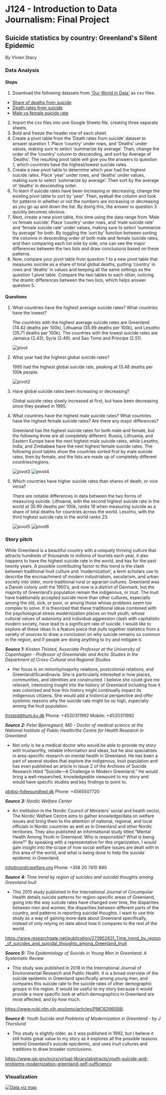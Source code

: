 # J124 - Introduction to Data Journalism: Final Project
## Suicide statistics by country: Greenland's Silent Epidemic
By Vivian Stacy

### **Data Analysis** 
#### **Steps**
1. Download the following datasets from ['Our World in Data'](https://ourworldindata.org/suicide#share-of-deaths-from-suicide) as csv files:
- [Share of deaths from suicide](https://ourworldindata.org/grapher/share-deaths-suicide?tab=chart)
- [Death rates from suicide](https://ourworldindata.org/grapher/suicide-death-rates?tab=chart&country=~GRL)
- [Male vs female suicide rate](https://ourworldindata.org/grapher/male-vs-female-suicide)
2. Import the csv files into one Google Sheets file, creating three separate sheets.
3. Bold and freeze the header row of each sheet.
4. Create a pivot table from the ‘Death rates from suicide’ dataset to answer question 1. Place ‘country’ under rows, and ‘Deaths’ under values, making sure to select ‘summarize by average’. Then, change the order of the ‘country’ column to descending, and sort by Average of ‘Deaths’. The resulting pivot table will give you the answers to question 1, which countries have the highest/lowest suicide rates.
5. Create a new pivot table to determine which year had the highest suicide rates. Place ‘year’ under rows, and ‘deaths’ under values, making sure to select ‘summarize by average’. Then sort by the average of ‘deaths’ in descending order. 
6. To learn if suicide rates have been increasing or decreasing, change the existing pivot table to sort by ‘year’. Then, eyeball the column and look for patterns in whether or not the numbers are increasing or decreasing as you go up and down the list. By doing this, the answer to question 3 quickly becomes obvious.
7. Next, create a new pivot table, this time using the data range from ‘Male vs female suicide’. Place ‘country’ under rows, and ‘male suicide rate’ and ‘female suicide rate’ under values, making sure to select ‘summarize by average’ for both. By toggling the ‘sort by’ function between sorting the columns in descending order of both male and female suicide rates, and then comparing each list side by side, one can see the major differences between the two lists and draw conclusions based on these patterns.
8. Now, compare your pivot table from question 1 to a new pivot table that measures suicide as a share of total global deaths, putting ‘country’ in rows and ‘deaths’ in values and keeping all the same settings as the question 1 pivot table. Compare the two tables to each other, noticing the drastic differences between the two lists, which helps answer question 5. 

#### **Questions** 
1. What countries have the highest average suicide rates? What countries have the lowest?

    The countries with the highest average suicide rates are Greenland (74.42 deaths per 100k), Lithuania (35.99 deaths per 100k), and Lesotho (35.71 deaths per 100k). The countries with the lowest suicide rates are Jamaica (2.43), Syria (2.49), and Sao Tome and Principe (2.51). 
    
    ![pivot](question-1.png) 

2. What year had the highest global suicide rates? 

    1995 had the highest global suicide rate, peaking at 13.48 deaths per 100k people.
    
    ![pivot2](question-2.png) 
    
3.  Have global suicide rates been increasing or decreasing?

    Global suicide rates slowly increased at first, but have been decreasing since they peaked in 1995. 

4. What countries have the highest male suicide rates? What countries have the highest female suicide rates? Are there any major differences?

    Greenland has the highest suicide rates for both male and female, but the following three are all completely different. Russia, Lithuania, and Eastern Europe have the next highest male suicide rates, while Lesotho, India, and Zimbabwe have the next highest female suicide rates. The following pivot tables show the countries sorted first by male suicide rates, then by female, and the lists are made up of completely different countries/regions. 

    ![pivot3](question-4-1.png)
    ![pivot4](question-4-2.png)

5. Which countries have higher suicide rates than shares of death, or vice versa?

    There are notable differences in data between the two forms of measuring suicide. Lithuania, with the second highest suicide rate in the world at 35.99 deaths per 100k, ranks 19 when measuring suicide as a share of total deaths for countries across the world. Lesotho, with the third highest suicide rate in the world ranks 23. 

    ![pivot5](question-5.png)
    ![pivot6](question-5-2.png)


### **Story pitch** 
While Greenland is a beautiful country with a uniquely thriving culture that attracts hundreds of thousands to millions of tourists each year, it also happens to have the highest suicide rate in the world, and has for the past twenty years. A possible contributing factor to this trend is the clash between traditional Inuit culture and ‘modernization’, a term scholars use to describe the encroachment of modern industrialism, secularism, and urban society into older, more traditional rural or agrarian cultures. Greenland was a Danish colony until the 1950’s, and now is a district of Denmark, but the majority of Greenland’s population remain the indigenous, or Inuit. The Inuit have traditionally accepted suicide more than other cultures, especially among the old, sick, or poor, or among those whose problems seem too complex to solve. It is theorized that these traditional ideas combined with the psychological stress modernization places on Inuit youth, whose cultural values of autonomy and individual aggression clash with capitalistic modern society, have lead to a significant rate of suicide. I would like to explore all these ideas in a feature piece that pulls together statistics from a variety of sources to draw a conclusion on why suicide remains so common in the region, and if people are doing anything to try and mitigate it.

***Source 1:*** *Kirsten Thisted, Associate Professor at the University of Copenhagen - Professor of Greenlandic and Arctic Studies in the Department of Cross-Cultural and Regional Studies*
- Her focus is on minority/majority relations, postcolonial relations, and Greenland/Scandinavia. She is particularly interested in how places, communities, and identities are constructed. I believe she could give me relevant, interesting insight into the history of Greenland including how it was colonized and how this history might continually impact its indigenous citizens. She would add a historical perspective and offer systemic reasons why the suicide rate might be so high, especially among the Inuit population.

[thisted@hum.ku.dk](thisted@hum.ku.dk)
Phone: +4520311992
Mobile: +4520311992

***Source 2:*** *Peter Bjerregaard, MD - Doctor of medical science at the National Institute of Public Health/the Centre for Health Research in Greenland*
- Not only is he a medical doctor who would be able to provide my story with trustworthy, reliable information and ideas, but he also specializes in area-specific research on mental health in Greenland. He has been a part of several studies that explore the indigenous, Inuit population and has even published an article in Issue 2 of the Archives of Suicide Research titled “Suicide—A Challenge in Modern Greenland.” He would bring a well-researched, knowledgeable viewpoint to my story and would have specific studies and key findings to point to.

[pb@si-folkesundhed.dk](pb@si-folkesundhed.dk)
Phone: +4565507720

***Source 3:***
*Nordic Welfare Center*
- An institution in the Nordic Council of Ministers’ social and health sector, The Nordic Welfare Centre aims to gather knowledge/data on welfare issues and bring them to the attention of national, regional, and local officials in Nordic countries as well as in Greenland and other Nordic territories. They also published an informational study titled “Mental Health Among Youth in Greenland: Who is responsible? What is being done?” By speaking with a representative for this organization, I would gain insight into the scope of how social welfare issues are dealt with in this area of the world, and what is being done to help the suicide epidemic in Greenland.

[info@nordicwelfare.org](info@nordicwelfare.org)
Phone: +358 20 7410 880

***Source 4:***
*Time trend by region of suicides and suicidal thoughts among Greenland Inuit*
- This 2015 study published in the International Journal of Circumpolar Health details suicide patterns for region-specific areas of Greenland, going into the way suicide rates have changed over time, the disparities between men and women, the disparities between different parts of the country, and patterns in reporting suicidal thoughts. I want to use this study as a way of gaining more data about Greenland specifically, instead of only relying on data about how it compares to the rest of the world.

https://www.researchgate.net/publication/273952831_Time_trend_by_region_of_suicides_and_suicidal_thoughts_among_Greenland_Inuit 

***Source 5:***
*The Epidemiology of Suicide in Young Men in Greenland: A Systematic Review*
- This study was published in 2018 in the International Journal of Environmental Research and Public Health. It is a broad overview of the suicide epidemic in Greenland specifically among young men, and compares this suicide rate to the suicide rates of other demographic groups in the region. It would be useful to my story because it would provide a more specific look at which demographics in Greenland are most affected, and by how much.

https://www.ncbi.nlm.nih.gov/pmc/articles/PMC6266058/ 

***Source 6:***
*Youth Suicide and Problems of Modernization in Greenland - by J Thorslund*
- This study is slightly older, as it was published in 1992, but I believe it still holds great value to my story as it explores all the possible reasons behind Greenland’s suicide epicdemic, and uses Inuit cultures and traditions to draw broader conclusions.

https://www.ojp.gov/ncjrs/virtual-library/abstracts/youth-suicide-and-problems-modernization-greenland-self-sufficiency 

### **Visualization** 

[![Data viz map](U7gFy-which-countries-have-the-highest-suicide-rates-.png)](https://www.datawrapper.de/_/U7gFy/)

